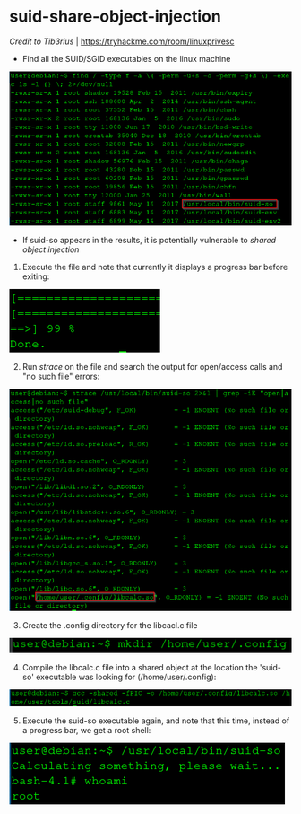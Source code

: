 # suid-share-object-injection
*Credit to Tib3rius* | https://tryhackme.com/room/linuxprivesc

* Find all the SUID/SGID executables on the linux machine

[![Image of suid](https://github.com/kam1n0/suid-share-object-injection/blob/master/tmp_upload/suid.png)](#)

* If suid-so appears in the results, it is potentially vulnerable to *shared object injection*

1. Execute the file and note that currently it displays a progress bar before exiting:

[![Image of suid-so](https://github.com/kam1n0/suid-share-object-injection/blob/master/tmp_upload/suid-so2.png)](#)

2. Run *strace* on the file and search the output for open/access calls and "no such file" errors:

[![Image of strace](https://github.com/kam1n0/suid-share-object-injection/blob/master/tmp_upload/strace.png)](#)

3. Create the .config directory for the libcacl.c file

[![Image of mkdir](https://github.com/kam1n0/suid-share-object-injection/blob/master/tmp_upload/mkdir.png)](#)

4. Compile the libcalc.c file into a shared object at the location the 'suid-so' executable was looking for (/home/user/.config):

[![Image of gcc](https://github.com/kam1n0/suid-share-object-injection/blob/master/tmp_upload/gcc.png)](#)

5. Execute the suid-so executable again, and note that this time, instead of a progress bar, we get a root shell:

[![Image of execute](https://github.com/kam1n0/suid-share-object-injection/blob/master/tmp_upload/execute.png)](#)

